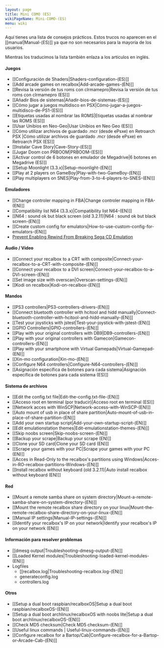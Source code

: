 ```yaml
---
layout: page
title: Mini COMO (ES)
wikiPageName: Mini-COMO-(ES)
menu: wiki
---
```


Aquí tienes una lista de consejos prácticos. 
Estos trucos no aparecen en el [[manual|Manual-(ES)]] ya que no son necesarios para la mayoría de los usuarios.

Mientras los traducimos la lista también enlaza a los artículos en inglés.

#### Juegos
- [[Configuración de Shaders|Shaders-configuration-(ES)]]
- [[Add arcade games on recalbox|Add-arcade-games-(EN)]]
- [[Revisa la versión de tus roms con clrmamepro|Revisa la versión de tus roms con clrmamepro (ES)]]
- [[Añadir Bios de sistemas|Añadir-bios-de-sistemas-(ES)]]
- [[Cómo jugar a juegos multidisco en PSX|Cómo-jugar-a-juegos-multidisco-de-PS1-(ES)]]
- [[Etiquetas usadas al nombrar las ROMS|Etiquetas usadas al nombrar las ROMS (ES)]]
- [[Usar Unibios en Neo-Geo|Usar Unibios en Neo Geo (ES)]]
- [[Cómo utilizar archivos de guardado .mcr (desde ePsxe) en Retroarch PSX |Cómo utilizar archivos de guardado .mcr (desde ePsxe) en Retroarch PSX (ES)]]
- [[Instalar Cave Story|Cave-Story-(ES)]]
- [[Jugar Doom con PRBOOM|PRBOOM-(ES)]]
- [[Activar control de 6 botones en emulador de Megadrive|6 botones en Megadrive (ES)]]
- [[Setup Moonlight (3.3.x)|Setup-moonlight-(EN)]]
- [[Play at 2 players on GameBoy|Play-with-two-GameBoy-(EN)]]
- [[Play multiplayers on SNES|Play-from-3-to-4-players-to-SNES-(EN)]]

#### Emuladores

- [[Change controler mapping in FBA|Change controler mapping in FBA-(EN)]]
- [[Compatibility list N64  (3.3.x)|Compatibility list N64-(EN)]]
- [[N64 : sound ok but black screen (old 3.2.11)|N64 : sound ok but black screen-(EN)]]
- [[Create custom config for emulators|How-to-use-custom-config-for-emulators-(EN)]]
- [Prevent Enabling Rewind From Breaking Sega CD Emulation](https://github.com/digitalLumberjack/recalbox-os/wiki/Prevent-Enabling-Rewind-From-Breaking-Sega-CD-Emulation)

#### Audio / Vídeo
- [[Connect your recalbox to a CRT with composite|Connect-your-recalbox-to-a-CRT-with-composite-(EN)]]
- [[Connect your recalbox to a DVI screen|Connect-your-recalbox-to-a-DVI-screen-(EN)]]
- [[Set image size with overscan|Overscan-settings-(EN)]]
- [[Kodi on recalbox|Kodi-on-recalbox-(EN)]]

#### Mandos
- [[PS3 controllers|PS3-controllers-drivers-(EN)]]
- [[Connect bluetooth controller with hcitool and hidd manually|Connect-bluetooth-controller-with-hcitool-and-hidd-manually-(EN)]]
- [[Test your joysticks with jstest|Test-your-joystick-with-jstest-(EN)]]
- [[GPIO Controllers|GPIO-controllers-(EN)]]
- [[Play with your original controllers with DB9|DB9-controllers-(EN)]]
- [[Play with your original controllers with Gamecon|Gamecon-controllers-(EN)]]
- [[Play with your smartphone with Virtual Gamepads|Virtual-Gamepad-(EN)]]
- [[Xin-mo configuration|Xin-mo-(EN)]]
- [[Configure N64 controllers|Configure-N64-controllers-(EN)]]
- [[Asignación específica de botones para cada sistema|Asignación específica de botones para cada sistema (ES)]]

#### Sistema de archivos
- [[Edit the config.txt file|Edit-the-config.txt-file-(EN)]]
- [[Acceso root en terminal (por traducir)|Acceso root en terminal (ES)]]
- [[Network acces with WinSCP|Network-access-with-WinSCP-(EN)]]
- [[Auto mount of usb in place of share partition|Auto-mount-of-usb-in-place-of-share-partition-(EN)]]
- [[Add your own startup script|Add-your-own-startup-script-(EN)]]
- [[Edit emulationstation themes|Edit-emulationstation-themes-(EN)]]
- [[Skip noobs screen|Skip-noobs-screen-(EN)]]
- [[Backup your scrape|Backup your scrape (EN)]]
- [[Clone your SD card|Clone your SD card (EN)]]
- [[Scrape your games with your PC|Scrape your games with your PC (EN)]]
- [[Acces in Read-Only to the recalbox's partitions using Windows|Acces-in-RO-recalbox-partitions-Windows-(EN)]]
- [[Install recalbox without keyboard (old 3.2.11)|Auto install recalbox without keyboard (EN)]]

#### Red 
- [[Mount a remote samba share on system directory|Mount-a-remote-samba-share-on-system-directory-(EN)]]
- [[Mount the remote recalbox share directory on your linux|Mount-the-remote-recalbox-share-directory-on-your-linux-(EN)]]
- [[Manual IP settings|Manual-IP-settings-(EN)]]
- [[Identify your recalbox's IP on your network|Identify your recalbox's IP on your network (EN)]]

#### Información para resolver problemas
- [[dmesg output|Troubleshooting-dmesg-output-(EN)]]
- [[Loaded Kernel modules|Troubleshooting-loaded-kernel-modules-(EN)]]
- Logfiles
  - [[recalbox.log|Troubleshooting-recalbox.log-(EN)]]
  - generateconfig.log
  - controllers.log

#### Otros
- [[Setup a dual boot raspbian/recalboxOS|Setup a dual boot raspbian/recalboxOS-(EN)]]
- [[Setup a dual boot archlinux/recalboxOS with noobs lite|Setup a dual boot archlinux/recalboxOS-(EN)]]
- [[Check MD5 checksum|Check MD5 checksum-(EN)]]
- [[Useful linux commands | Useful-linux-commands-(EN)]]
- [[Configure recalbox for a Bartop/Cab|Configure-recalbox-for-a-Bartop-or-Arcade-Cab-(EN)]]

